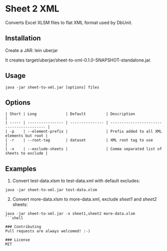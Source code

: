 # Sheet 2 XML

Converts Excel XLSM files to flat XML format used by DbUnit.

## Installation

Create a JAR: lein uberjar

It creates target/uberjar/sheet-to-xml-0.1.0-SNAPSHOT-standalone.jar.

## Usage

```shell
java -jar sheet-to-xml.jar [options] files
```

## Options

```shell
| Short | Long             | Default         | Description                               |
| ----- | ---------------- | --------------- | ----------------------------------------- |
| -p    | --element-prefix |                 | Prefix added to all XML elements but root |
| -r    | --root-tag       | dataset         | XML root tag to use                       |
| -x    | --exclude-sheets |                 | Comma separated list of sheets to exclude |
```

## Examples

1. Convert test-data.xlsm to test-data.xml with default excludes:
```shell
java -jar sheet-to-xml.jar test-data.xlsm
```
2. Convert more-data.xlsm to more-data.xml, exclude _sheet1_ and _sheet2_ sheets:
```shell
java -jar sheet-to-xml.jar -x sheet1,sheet2 more-data.xlsm
```shell

### Contributing
Pull requests are always welcomed! :-)

### License
MIT
